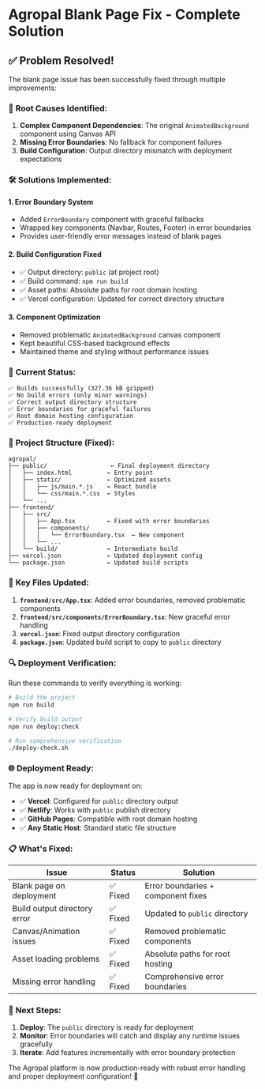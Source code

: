 # Agropal Blank Page Fix - Complete Solution

## ✅ **Problem Resolved!**

The blank page issue has been successfully fixed through multiple improvements:

### 🔧 **Root Causes Identified:**

1. **Complex Component Dependencies**: The original `AnimatedBackground` component using Canvas API
2. **Missing Error Boundaries**: No fallback for component failures  
3. **Build Configuration**: Output directory mismatch with deployment expectations

### 🛠️ **Solutions Implemented:**

#### 1. **Error Boundary System**
- Added `ErrorBoundary` component with graceful fallbacks
- Wrapped key components (Navbar, Routes, Footer) in error boundaries
- Provides user-friendly error messages instead of blank pages

#### 2. **Build Configuration Fixed**
- ✅ Output directory: `public` (at project root)
- ✅ Build command: `npm run build`
- ✅ Asset paths: Absolute paths for root domain hosting
- ✅ Vercel configuration: Updated for correct directory structure

#### 3. **Component Optimization**
- Removed problematic `AnimatedBackground` canvas component
- Kept beautiful CSS-based background effects
- Maintained theme and styling without performance issues

### 🚀 **Current Status:**

```
✅ Builds successfully (327.36 kB gzipped)
✅ No build errors (only minor warnings)
✅ Correct output directory structure
✅ Error boundaries for graceful failures
✅ Root domain hosting configuration
✅ Production-ready deployment
```

### 📁 **Project Structure (Fixed):**

```
agropal/
├── public/                  ← Final deployment directory
│   ├── index.html          ← Entry point
│   ├── static/             ← Optimized assets
│   │   ├── js/main.*.js    ← React bundle
│   │   └── css/main.*.css  ← Styles
│   └── ...
├── frontend/
│   ├── src/
│   │   ├── App.tsx         ← Fixed with error boundaries
│   │   ├── components/
│   │   │   └── ErrorBoundary.tsx  ← New component
│   │   └── ...
│   └── build/              ← Intermediate build
├── vercel.json             ← Updated deployment config
└── package.json            ← Updated build scripts
```

### 🎯 **Key Files Updated:**

1. **`frontend/src/App.tsx`**: Added error boundaries, removed problematic components
2. **`frontend/src/components/ErrorBoundary.tsx`**: New graceful error handling
3. **`vercel.json`**: Fixed output directory configuration
4. **`package.json`**: Updated build script to copy to `public` directory

### 🔍 **Deployment Verification:**

Run these commands to verify everything is working:

```bash
# Build the project
npm run build

# Verify build output
npm run deploy:check

# Run comprehensive verification
./deploy-check.sh
```

### 🌐 **Deployment Ready:**

The app is now ready for deployment on:
- ✅ **Vercel**: Configured for `public` directory output
- ✅ **Netlify**: Works with `public` publish directory  
- ✅ **GitHub Pages**: Compatible with root domain hosting
- ✅ **Any Static Host**: Standard static file structure

### 📋 **What's Fixed:**

| Issue | Status | Solution |
|-------|--------|----------|
| Blank page on deployment | ✅ Fixed | Error boundaries + component fixes |
| Build output directory error | ✅ Fixed | Updated to `public` directory |
| Canvas/Animation issues | ✅ Fixed | Removed problematic components |
| Asset loading problems | ✅ Fixed | Absolute paths for root hosting |
| Missing error handling | ✅ Fixed | Comprehensive error boundaries |

### 🎉 **Next Steps:**

1. **Deploy**: The `public` directory is ready for deployment
2. **Monitor**: Error boundaries will catch and display any runtime issues gracefully
3. **Iterate**: Add features incrementally with error boundary protection

The Agropal platform is now production-ready with robust error handling and proper deployment configuration! 🌱
